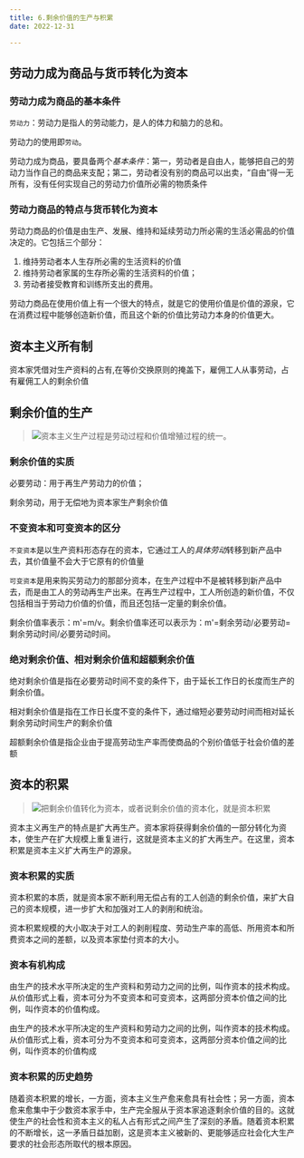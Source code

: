 ```yaml
---
title: 6.剩余价值的生产与积累
date: 2022-12-31

---
```


## 劳动力成为商品与货币转化为资本<Badge text="选择题" type="tip" />

### 劳动力成为商品的基本条件

`劳动力`：劳动力是指人的劳动能力，是人的体力和脑力的总和。

劳动力的使用即`劳动`。

劳动力成为商品，要具备两个*基本条件*：第一，劳动者是自由人，能够把自己的劳动力当作自己的商品来支配；第二，劳动者没有别的商品可以出卖，“自由”得一无所有，没有任何实现自己的劳动力价值所必需的物质条件

### 劳动力商品的特点与货币转化为资本

劳动力商品的价值是由生产、发展、维持和延续劳动力所必需的生活必需品的价值决定的。它包括三个部分：

1. 维持劳动者本人生存所必需的生活资料的价值
2. 维持劳动者家属的生存所必需的生活资料的价值；
3. 劳动者接受教育和训练所支出的费用。

劳动力商品在使用价值上有一个很大的特点，就是它的使用价值是价值的源泉，它在消费过程中能够创造新价值，而且这个新的价值比劳动力本身的价值更大。

## 资本主义所有制<Badge text="了解" type="tip" />

资本家凭借对生产资料的占有,在等价交换原则的掩盖下，雇佣工人从事劳动，占有雇佣工人的剩余价值

## 剩余价值的生产<Badge text="选择题" type="tip" />

> ![](https://cdn.jsdelivr.net/gh/passwordgloo/icon/tip/20/info.svg)资本主义生产过程是劳动过程和价值增殖过程的统一。

### 剩余价值的实质

必要劳动：用于再生产劳动力的价值；

剩余劳动，用于无偿地为资本家生产剩余价值

### 不变资本和可变资本的区分

`不变资本`是以生产资料形态存在的资本，它通过工人的*具体劳动*转移到新产品中去，其价值量不会大于它原有的价值量

`可变资本`是用来购买劳动力的那部分资本，在生产过程中不是被转移到新产品中去，而是由工人的劳动再生产出来。在再生产过程中，工人所创造的新价值，不仅包括相当于劳动力价值的价值，而且还包括一定量的剩余价值。

剩余价值率表示：m'=m/v。剩余价值率还可以表示为：m'=剩余劳动/必要劳动=剩余劳动时间/必要劳动时间。

### 绝对剩余价值、相对剩余价值和超额剩余价值

绝对剩余价值是指在必要劳动时间不变的条件下，由于延长工作日的长度而生产的剩余价值。

相对剩余价值是指在工作日长度不变的条件下，通过缩短必要劳动时间而相对延长剩余劳动时间生产的剩余价值

超额剩余价值是指企业由于提高劳动生产率而使商品的个别价值低于社会价值的差额

## 资本的积累<Badge text="选择题" type="tip" />

> ![](https://cdn.jsdelivr.net/gh/passwordgloo/icon/tip/20/info.svg)把剩余价值转化为资本，或者说剩余价值的资本化，就是资本积累

资本主义再生产的特点是扩大再生产。资本家将获得剩余价值的一部分转化为资本，使生产在扩大规模上重复进行，这就是资本主义的扩大再生产。在这里，资本积累是资本主义扩大再生产的源泉。

### 资本积累的实质

资本积累的本质，就是资本家不断利用无偿占有的工人创造的剩余价值，来扩大自己的资本规模，进一步扩大和加强对工人的剥削和统治。

资本积累规模的大小取决于对工人的剥削程度、劳动生产率的高低、所用资本和所费资本之间的差额，以及资本家垫付资本的大小。

### 资本有机构成

由生产的技术水平所决定的生产资料和劳动力之间的比例，叫作资本的技术构成。从价值形式上看，资本可分为不变资本和可变资本，这两部分资本价值之间的比例，叫作资本的价值构成。

由生产的技术水平所决定的生产资料和劳动力之间的比例，叫作资本的技术构成。从价值形式上看，资本可分为不变资本和可变资本，这两部分资本价值之间的比例，叫作资本的价值构成

### 资本积累的历史趋势

随着资本积累的增长，一方面，资本主义生产愈来愈具有社会性；另一方面，资本愈来愈集中于少数资本家手中，生产完全服从于资本家追逐剩余价值的目的。这就使生产的社会性和资本主义的私人占有形式之间产生了深刻的矛盾。随着资本积累的不断增长，这一矛盾日益加剧，这是资本主义被新的、更能够适应社会化大生产要求的社会形态所取代的根本原因。
